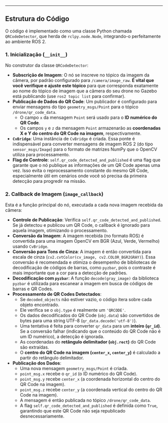 

-----

## Estrutura do Código

O código é implementado como uma classe Python chamada `QRCodeDetector`, que herda de `rclpy.node.Node`, integrando-o perfeitamente ao ambiente ROS 2.

### 1\. Inicialização (`__init__`)

No construtor da classe `QRCodeDetector`:

  * **Subscrição de Imagem**: O nó se inscreve no tópico da imagem da câmera, por padrão configurado para `/camera/image_raw`. **É vital que você verifique e ajuste este tópico** para que corresponda exatamente ao nome do tópico de imagem que a câmera do seu drone no Gazebo está publicando (use `ros2 topic list` para confirmar).
  * **Publicação de Dados do QR Code**: Um publicador é configurado para enviar mensagens do tipo `geometry_msgs/Point` para o tópico `/drone/qr_code_data`.
      * O campo `x` da mensagem `Point` será usado para o **ID numérico do QR Code**.
      * Os campos `y` e `z` da mensagem `Point` armazenarão as **coordenadas X e Y do centro do QR Code na imagem**, respectivamente.
  * **`CvBridge`**: Uma instância de `CvBridge` é criada. Essa ponte é indispensável para converter mensagens de imagem ROS 2 (do tipo `sensor_msgs/Image`) para o formato de matrizes NumPy que o OpenCV utiliza para processamento.
  * **Flag de Controle**: `self.qr_code_detected_and_published` é uma flag que garante que o nó publique as informações de um QR Code apenas uma vez. Isso evita o reprocessamento constante do mesmo QR Code, especialmente útil em cenários onde você só precisa da primeira detecção para progredir na missão.

### 2\. Callback de Imagem (`image_callback`)

Esta é a função principal do nó, executada a cada nova imagem recebida da câmera:

  * **Controle de Publicação**: Verifica `self.qr_code_detected_and_published`. Se já detectou e publicou um QR Code, o callback é ignorado para aquela imagem, otimizando o processamento.
  * **Conversão da Imagem**: A imagem recebida (no formato ROS) é convertida para uma imagem OpenCV em BGR (Azul, Verde, Vermelho) usando `CvBridge`.
  * **Conversão para Tons de Cinza**: A imagem é então convertida para escala de cinza (`cv2.cvtColor(cv_image, cv2.COLOR_BGR2GRAY)`). Essa conversão é recomendada e otimiza o desempenho de bibliotecas de decodificação de códigos de barras, como `pyzbar`, pois o contraste é mais importante que a cor para a detecção de padrões.
  * **Decodificação com `pyzbar`**: A função `decode(gray_image)` da biblioteca `pyzbar` é utilizada para escanear a imagem em busca de códigos de barras e QR Codes.
  * **Processamento de QR Codes Detectados**:
      * Se `decoded_objects` não estiver vazio, o código itera sobre cada objeto encontrado.
      * Ele verifica se o `obj.type` é realmente um `'QRCODE'`.
      * Os dados decodificados do QR Code (`obj.data`) são convertidos de bytes para uma string UTF-8 (`qr_data.decode('utf-8')`).
      * Uma tentativa é feita para converter `qr_data` para um **inteiro (`qr_id`)**. Se a conversão falhar (indicando que o conteúdo do QR Code não é um ID numérico), a detecção é ignorada.
      * As coordenadas do **retângulo delimitador (`obj.rect`)** do QR Code são extraídas.
      * O **centro do QR Code na imagem (`center_x`, `center_y`)** é calculado a partir do retângulo delimitador.
  * **Publicação dos Dados**:
      * Uma nova mensagem `geometry_msgs/Point` é criada.
      * `point_msg.x` recebe o `qr_id` (o ID numérico do QR Code).
      * `point_msg.y` recebe `center_x` (a coordenada horizontal do centro do QR Code na imagem).
      * `point_msg.z` recebe `center_y` (a coordenada vertical do centro do QR Code na imagem).
      * A mensagem é então publicada no tópico `/drone/qr_code_data`.
      * A flag `self.qr_code_detected_and_published` é definida como `True`, garantindo que este QR Code não seja republicado desnecessariamente.


